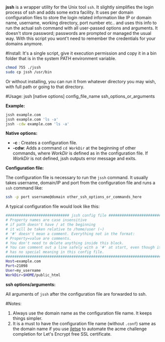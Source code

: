 **jssh** is a wrapper utility for the Unix tool `ssh`. It slightly simplifies the login process of ssh and adds some extra facility. It uses per domain configuration files to store the login related information like IP or domain name, username, working directory, port number etc.. and uses this info to run the actual ssh command with all user-passed options and arguments. It doesn't store password; passwords are prompted or managed the usual way. With this script you wont't need to remember the credentials for your domains anymore.

#Install:
It's a single script, give it execution permission and copy it in a bin folder that is in the system PATH environment variable.
```bash
chmod 755 ./jssh
sudo cp jssh /usr/bin
```

Or without installing, you can run it from whatever directory you may wish, with full path or going to that directory.

#Usage:
jssh [native options] config_file_name ssh_options_or_arguments

**Example:**

```bash
jssh example.com
jssh example.com 'ls -a'
jssh -cdw example.com 'ls -a' 
```


**Native options:**

* **-c**  : Creates a configuration file.
* **-cdw**: Adds a command `cd WorkDir` at the beginning of other commands, where *WorkDir* is defined as in the configuration file. If *WorkDir* is not defined, jssh outputs error message and exits.

**Configuration file:**

The configuration file is necessary to run the `jssh` command. It usually takes username, domain/IP and port from the configuration file and runs a `ssh` command like:
```sh
ssh -p port username@domain other_ssh_options_or_commands_here
```

A typical configuration file would look like this:

```bash
############################# jssh config file ################################
# Property names are case insensitive
# if path doesn't have / at the beginning
# it will be taken relative to /home/user (~)
# '#' doesn't mean a comment. Everything not in the format: 
# Property=value are comments.
# You don't need to delete anything inside this block.
# You can comment out a line safely with a '#' at start, even though it
# has no special meaning in this config file.
###############################################################################
Host=example.com
Port=21098
User=my_username
WorkDir=$HOME/public_html
```

**ssh options/arguments:**

All arguments of `jssh` after the configuration file are forwarded to ssh.

#Notes:

1. Always use the domain name as the configuration file name. It keeps things simpler.
2. It is a must to have the configuration file name (without `.conf`) same as the domain name if you use [jletse](https://github.com/neurobin/jletse) to automate the acme challenge completion for Let's Encrypt free SSL certificate.

